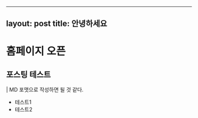 
---
layout: post
title: 안녕하세요
---

# 홈페이지 오픈

## 포스팅 테스트

| MD 포맷으로 작성하면 될 것 같다.

- 테스트1
- 테스트2



